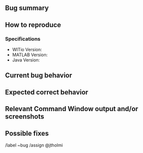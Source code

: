 ## Bug summary

<!-- Summarize clearly and concisely the problem. -->

## How to reproduce

<!-- Provide steps or minimal `example code` (with attachments) to reproduce the issue. -->

### Specifications

- WITio Version: <!-- Paste vA.B.C.D, e.g., from the last output line of `ver('wit_io');`. -->
- MATLAB Version: <!-- Paste the `MATLAB Version:` line of `ver('MATLAB');`. -->
- Java Version: <!-- Paste the `Java Version:` line of `ver('MATLAB');`. -->

## Current bug behavior

<!-- Describe what happened in detail. -->

## Expected correct behavior

<!-- Describe what should be expected in detail. -->

## Relevant Command Window output and/or screenshots

<!-- Use code blocks (```) to format the pasted warnings/errors and code. -->

## Possible fixes

<!-- Share if you have already pinpointed the cause. -->

/label ~bug
/assign @jtholmi
